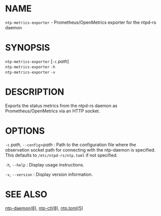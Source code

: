 <!-- ---
title: NTP-METRICS-EXPORTER(8) ntpd-rs 1.2.2 | ntpd-rs
--- -->

# NAME

`ntp-metrics-exporter` - Prometheus/OpenMetrics exporter for the ntpd-rs daemon

# SYNOPSIS

`ntp-metrics-exporter` [`-c` *path*] \
`ntp-metrics-exporter` `-h` \
`ntp-metrics-exporter` `-v`

# DESCRIPTION

Exports the status metrics from the ntpd-rs daemon as Prometheus/OpenMetrics
via an HTTP socket.

# OPTIONS

`-c` *path*, `--config`=*path*
:   Path to the configuration file where the observation socket path for
    connecting with the ntp-daemon is specified. This defaults to
    `/etc/ntpd-rs/ntp.toml` if not specified.

`-h`, `--help`
:   Display usage instructions.

`-v`, `--version`
:   Display version information.

# SEE ALSO

[ntp-daemon(8)](ntp-daemon.8.md), [ntp-ctl(8)](ntp-ctl.8.md),
[ntp.toml(5)](ntp.toml.5.md)
